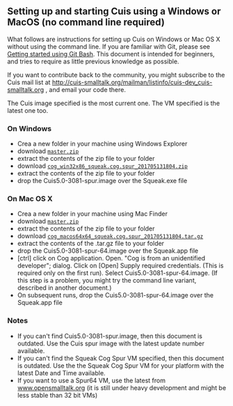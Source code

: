 ## Setting up and starting Cuis using a Windows or MacOS (no command line required)

What follows are instructions for setting up Cuis on Windows or Mac OS X without using the command line. If you are familiar with Git, please see [Getting started using Git Bash](GettingStarted-Git.md). This document is intended for beginners, and tries to require as little previous knowledge as possible.

If you want to contribute back to the community, you might subscribe to the Cuis mail list at http://cuis-smalltalk.org/mailman/listinfo/cuis-dev_cuis-smalltalk.org , and email your code there.

The Cuis image specified is the most current one. The VM specified is the latest one too.

### On Windows ###
* Crea a new folder in your machine using Windows Explorer
* download [`master.zip`](https://github.com/Cuis-Smalltalk/Cuis-Smalltalk-Dev/archive/master.zip)
* extract the contents of the zip file to your folder
* download [`cog_win32x86_squeak.cog.spur_201705131804.zip`](https://bintray.com/opensmalltalk/vm/download_file?file_path=cog_win32x86_squeak.cog.spur_201705131804.zip)
* extract the contents of the zip file to your folder
* drop the Cuis5.0-3081-spur.image over the Squeak.exe file

### On Mac OS X ###
* Crea a new folder in your machine using Mac Finder
* download [`master.zip`](https://github.com/Cuis-Smalltalk/Cuis-Smalltalk-Dev/archive/master.zip)
* extract the contents of the zip file to your folder
* download [`cog_macos64x64_squeak.cog.spur_201705131804.tar.gz`](https://bintray.com/opensmalltalk/vm/download_file?file_path=cog_macos64x64_squeak.cog.spur_201705131804.tar.gz)
* extract the contents of the .tar.gz file to your folder
* drop the Cuis5.0-3081-spur-64.image over the Squeak.app file
* [ctrl] click on Cog application. Open. "Cog is from an unidentified developer"; dialog. Click on [Open] Supply required credentials. (This is required only on the first run). Select Cuis5.0-3081-spur-64.image. (If this step is a problem, you might try the command line variant, described in another document.)
* On subsequent runs, drop the Cuis5.0-3081-spur-64.image over the Squeak.app file

### Notes ###
* If you can't find Cuis5.0-3081-spur.image, then this document is outdated. Use the Cuis spur image with the latest update number available.
* If you can't find the Squeak Cog Spur VM specified, then this document is outdated. Use the the Squeak Cog Spur VM for your platform with the latest Date and Time available.
* If you want to use a Spur64 VM, use the latest from www.opensmalltalk.org (it is still under heavy development and might be less stable than 32 bit VMs)